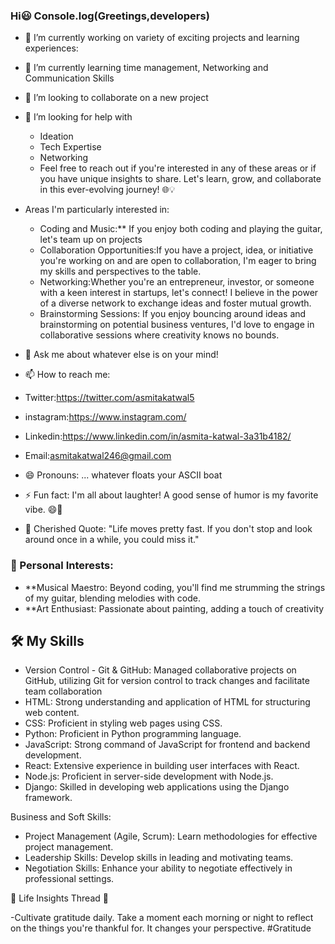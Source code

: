 ###  Hi😃 Console.log(Greetings,developers)




- 🔭 I’m currently working on variety of exciting projects and learning experiences:
- 🌱 I’m currently learning time management, Networking and Communication Skills
- 👯 I’m looking to collaborate on a new project
  
- 🤔 I’m looking for help with 
  - Ideation
  - Tech Expertise
  - Networking
   - Feel free to reach out if you're interested in any of these areas or if you have unique insights to share. Let's learn, grow, and collaborate in this ever-evolving
    journey! 🌐💡

- Areas I'm particularly interested in:
  -  Coding and Music:** If you enjoy both coding and playing the guitar, let's team up on projects 
  -  Collaboration Opportunities:If you have a project, idea, or initiative you're working on and are open to collaboration, I'm eager to bring my skills and 
      perspectives to the table.
  - Networking:Whether you're an entrepreneur, investor, or someone with a keen interest in startups, let's connect! I believe in the power of a diverse network to 
      exchange ideas and foster mutual growth.
  - Brainstorming Sessions: If you enjoy bouncing around ideas and brainstorming on potential business ventures, I'd love to engage in collaborative sessions where 
    creativity knows no bounds.

- 💬 Ask me about whatever else is on your mind!
- 📫 How to reach me:
-  Twitter:https://twitter.com/asmitakatwal5
-   instagram:https://www.instagram.com/
-   Linkedin:https://www.linkedin.com/in/asmita-katwal-3a31b4182/
-   Email:asmitakatwal246@gmail.com
- 😄 Pronouns: ... whatever floats your ASCII boat
- ⚡ Fun fact:  I'm all about laughter! A good sense of humor is my favorite vibe. 😄🌈
- 📜 Cherished Quote: "Life moves pretty fast. If you don't stop and look around once in a while, you could miss it."


### 🚀 Personal Interests:

- **Musical Maestro: Beyond coding, you'll find me strumming the strings of my guitar, blending melodies with code.
- **Art Enthusiast: Passionate about painting, adding a touch of creativity

## 🛠️ My Skills

- Version Control - Git & GitHub:
      Managed collaborative projects on GitHub, utilizing Git for version control to track changes and facilitate team collaboration
-  HTML: 
      Strong understanding and application of HTML for structuring web content.   
 - CSS:
     Proficient in styling web pages using CSS.
- Python:
      Proficient in Python programming language.  
- JavaScript:
      Strong command of JavaScript for frontend and backend development.
- React:
      Extensive experience in building user interfaces with React.
- Node.js:
     Proficient in server-side development with Node.js.
- Django:
     Skilled in developing web applications using the Django framework.


 Business and Soft Skills:
 
- Project Management (Agile, Scrum):
Learn methodologies for effective project management.
- Leadership Skills:
Develop skills in leading and motivating teams.
- Negotiation Skills:
Enhance your ability to negotiate effectively in professional settings.



 🌟 Life Insights Thread 🌟

  -Cultivate gratitude daily. Take a moment each morning or night to reflect on the things you're thankful for. It changes your perspective. #Gratitude











   
   


